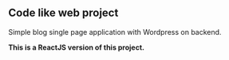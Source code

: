 ## Code like web project
Simple blog single page application with Wordpress on backend.

**This is a ReactJS version of this project.**
